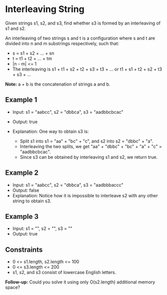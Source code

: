 # Interleaving String

Given strings s1, s2, and s3, find whether s3 is formed by an interleaving of s1 and s2.

An interleaving of two strings s and t is a configuration where s and t are divided into n and m substrings respectively, such that:

- s = s1 + s2 + ... + sn
- t = t1 + t2 + ... + tm
- |n - m| <= 1
- The interleaving is s1 + t1 + s2 + t2 + s3 + t3 + ... or t1 + s1 + t2 + s2 + t3 + s3 + ...

**Note:** a + b is the concatenation of strings a and b.

## Example 1

- Input: s1 = "aabcc", s2 = "dbbca", s3 = "aadbbcbcac"
- Output: true
- Explanation: One way to obtain s3 is:

  - Split s1 into s1 = "aa" + "bc" + "c", and s2 into s2 = "dbbc" + "a".
  - Interleaving the two splits, we get "aa" + "dbbc" + "bc" + "a" + "c" = "aadbbcbcac".
  - Since s3 can be obtained by interleaving s1 and s2, we return true.

## Example 2

- Input: s1 = "aabcc", s2 = "dbbca", s3 = "aadbbbaccc"
- Output: false
- Explanation: Notice how it is impossible to interleave s2 with any other string to obtain s3.

## Example 3

- Input: s1 = "", s2 = "", s3 = ""
- Output: true

## Constraints

- 0 <= s1.length, s2.length <= 100
- 0 <= s3.length <= 200
- s1, s2, and s3 consist of lowercase English letters.

**Follow-up:** Could you solve it using only O(s2.length) additional memory space?

